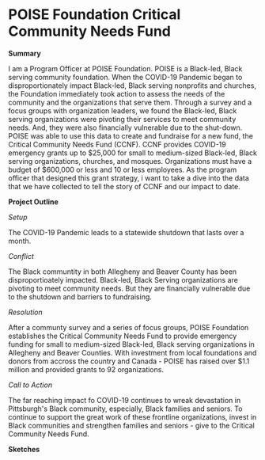 # **POISE Foundation Critical Community Needs Fund**

**Summary**

I am a Program Officer at POISE Foundation. POISE is a Black-led, Black serving community foundation.
When the COVID-19 Pandemic began to disproportionately impact Black-led, Black serving nonprofits and churches, the Foundation immediately took action to assess the needs of the community and the organizations that serve them.
Through a survey and a focus groups with organization leaders, we found the Black-led, Black serving organizations were pivoting their services to meet community needs. And, they were also financially vulnerable due to the shut-down.
POISE was able to use this data to create and fundraise for a new fund, the Critical Community Needs Fund (CCNF).
CCNF provides COVID-19 emergency grants up to $25,000 for small to medium-sized Black-led, Black serving organizations, churches, and mosques.
Organizations must have a budget of $600,000 or less and 10 or less employees.  As the program officer that designed this grant strategy, i want to take a dive into the data that we have collected to tell the story of CCNF and our impact to date.


**Project Outline**

*Setup*

The COVID-19 Pandemic leads to a statewide shutdown that lasts over a month.

*Conflict*

The Black communtity in both Allegheny and Beaver County has been disproportioately impacted.  Black-led, Black Serving organizations are pivoting to meet community needs.  But they are financially vulnerable due to the shutdown and barriers to fundraising.

*Resolution*

After a communty survey and a series of focus groups, POISE Foundation establishes the Critical Community Needs Fund to provide emergency funding for small to medium-sized Black-led, Black serving organizations in Allegheny and Beaver Counties.  With investment from local foundations and donors from accross the country and Canada - POISE has raised over $1.1 million and provided grants to 92 organizations.

*Call to Action*

The far reaching impact fo COVID-19 continues to wreak devastation in Pittsburgh's Black community, especially, Black families and seniors. To continue to support the great work of these frontline organizations, invest in Black communities and strengthen families and seniors - give to the Critical Community Needs Fund.

**Sketches**



